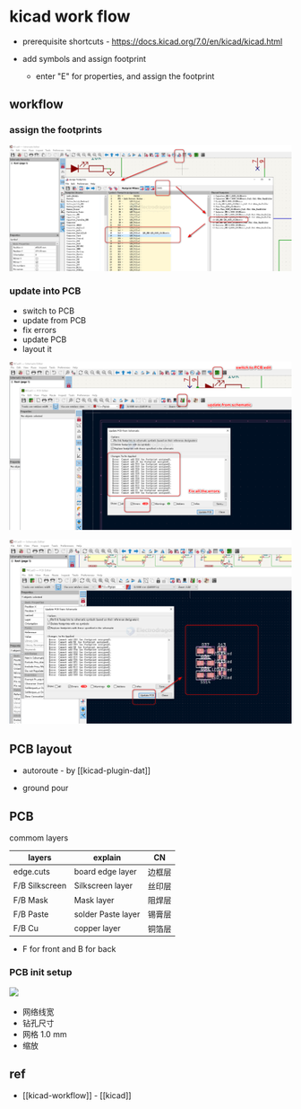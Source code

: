 
# kicad work flow 

- prerequisite shortcuts - https://docs.kicad.org/7.0/en/kicad/kicad.html

- add symbols and assign footprint 
  - enter "E" for properties, and assign the footprint 

## workflow 



### assign the footprints

![](2024-09-18-01-41-13.png)

### update into PCB

- switch to PCB
- update from PCB
- fix errors 
- update PCB
- layout it

![](2024-09-18-01-43-12.png)

![](2024-09-18-01-43-55.png)

## PCB layout 

- autoroute - by [[kicad-plugin-dat]]

- ground pour 



## PCB 

commom layers 

| layers         | explain            | CN     |
| -------------- | ------------------ | ------ |
| edge.cuts      | board edge layer   | 边框层 |
| F/B Silkscreen | Silkscreen layer   | 丝印层 |
| F/B Mask       | Mask layer         | 阻焊层 |
| F/B Paste      | solder Paste layer | 锡膏层 |
| F/B Cu         | copper layer       | 铜箔层 |

* F for front and B for back 

### PCB init setup 

![](2023-12-11-00-04-17.png)

- 网络线宽
- 钻孔尺寸
- 网格 1.0 mm 
- 缩放 

## ref 

- [[kicad-workflow]] - [[kicad]]